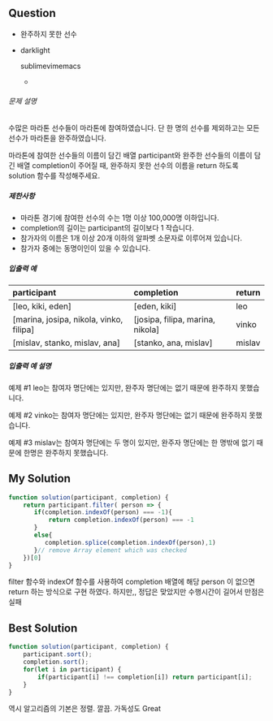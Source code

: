 ## Question

- 완주하지 못한 선수

- darklight

  sublimevimemacs

  - 

###### 문제 설명

수많은 마라톤 선수들이 마라톤에 참여하였습니다. 단 한 명의 선수를 제외하고는 모든 선수가 마라톤을 완주하였습니다.

마라톤에 참여한 선수들의 이름이 담긴 배열 participant와 완주한 선수들의 이름이 담긴 배열 completion이 주어질 때, 완주하지 못한 선수의 이름을 return 하도록 solution 함수를 작성해주세요.

##### 제한사항

- 마라톤 경기에 참여한 선수의 수는 1명 이상 100,000명 이하입니다.
- completion의 길이는 participant의 길이보다 1 작습니다.
- 참가자의 이름은 1개 이상 20개 이하의 알파벳 소문자로 이루어져 있습니다.
- 참가자 중에는 동명이인이 있을 수 있습니다.

##### 입출력 예

| participant                             | completion                       | return |
| :-------------------------------------- | :------------------------------- | :----- |
| [leo, kiki, eden]                       | [eden, kiki]                     | leo    |
| [marina, josipa, nikola, vinko, filipa] | [josipa, filipa, marina, nikola] | vinko  |
| [mislav, stanko, mislav, ana]           | [stanko, ana, mislav]            | mislav |

##### 입출력 예 설명

예제 #1
leo는 참여자 명단에는 있지만, 완주자 명단에는 없기 때문에 완주하지 못했습니다.

예제 #2
vinko는 참여자 명단에는 있지만, 완주자 명단에는 없기 때문에 완주하지 못했습니다.

예제 #3
mislav는 참여자 명단에는 두 명이 있지만, 완주자 명단에는 한 명밖에 없기 때문에 한명은 완주하지 못했습니다.



## My Solution

```js
function solution(participant, completion) {
    return participant.filter( person => {
       if(completion.indexOf(person) === -1){
           return completion.indexOf(person) === -1
       }
       else{
          completion.splice(completion.indexOf(person),1)
       }// remove Array element which was checked
    })[0]
}
```

filter 함수와 indexOf 함수를 사용하여 completion 배열에 해당 person 이 없으면 return 하는 방식으로 구현 하였다. 하지만,, 정답은 맞았지만 수행시간이 길어서 만점은 실패

## Best Solution

```js
function solution(participant, completion) {
    participant.sort();
    completion.sort();
    for(let i in participant) {
        if(participant[i] !== completion[i]) return participant[i];
    }
}
```

역시 알고리즘의 기본은 정렬. 깔끔. 가독성도 Great
